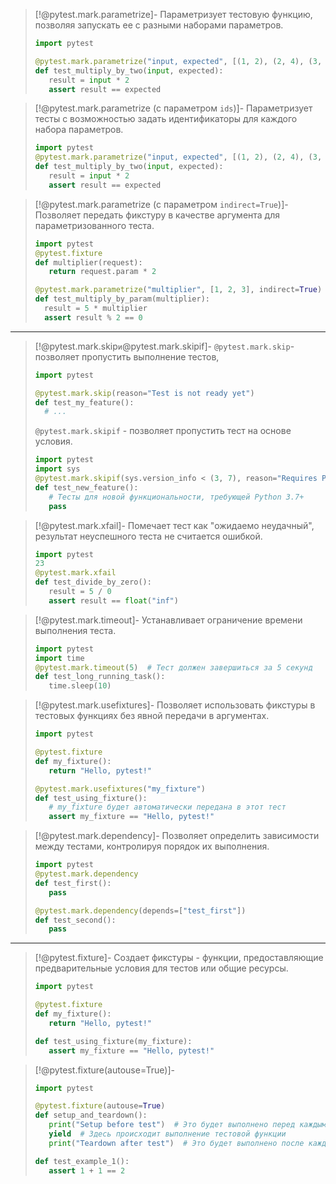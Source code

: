 >[!@pytest.mark.parametrize]-
>Параметризует тестовую функцию, позволяя запускать ее с разными наборами параметров.
>```python
>import pytest
>
>@pytest.mark.parametrize("input, expected", [(1, 2), (2, 4), (3, 6)])
>def test_multiply_by_two(input, expected):
>    result = input * 2
>    assert result == expected
>
>```

>[!@pytest.mark.parametrize (с параметром `ids`)]-
>Параметризует тесты с возможностью задать идентификаторы для каждого набора параметров.
>```python
>import pytest
>@pytest.mark.parametrize("input, expected", [(1, 2), (2, 4), (3, 6)], ids=["case1", "case2", "case3"])
>def test_multiply_by_two(input, expected):
>    result = input * 2
>    assert result == expected
>```

>[!@pytest.mark.parametrize (с параметром `indirect=True`)]-
>Позволяет передать фикстуру в качестве аргумента для параметризованного теста.
>```python
>import pytest
>@pytest.fixture
>def multiplier(request):
>    return request.param * 2
>
>@pytest.mark.parametrize("multiplier", [1, 2, 3], indirect=True)
>def test_multiply_by_param(multiplier):
>	result = 5 * multiplier
>	assert result % 2 == 0
>```
____

>[!@pytest.mark.skip` и `@pytest.mark.skipif]-
>`@pytest.mark.skip`- позволяет пропустить выполнение тестов, 
>```python
>import pytest
>
>@pytest.mark.skip(reason="Test is not ready yet")
>def test_my_feature():
>	# ...
>```
>`@pytest.mark.skipif` -  позволяет пропустить тест на основе условия.
>```python
>import pytest
>import sys
>@pytest.mark.skipif(sys.version_info < (3, 7), reason="Requires Python 3.7 or higher")
>def test_new_feature():
>    # Тесты для новой функциональности, требующей Python 3.7+
>    pass
>```

>[!@pytest.mark.xfail]-
>Помечает тест как "ожидаемо неудачный", результат неуспешного теста не считается ошибкой.
>```python
>import pytest
>23
>@pytest.mark.xfail
>def test_divide_by_zero():
>    result = 5 / 0
>    assert result == float("inf")
>```

>[!@pytest.mark.timeout]-
>Устанавливает ограничение времени выполнения теста.
>```python
>import pytest
>import time
>@pytest.mark.timeout(5)  # Тест должен завершиться за 5 секунд
>def test_long_running_task():
>    time.sleep(10)
>```

>[!@pytest.mark.usefixtures]-
>Позволяет использовать фикстуры в тестовых функциях без явной передачи в аргументах.
>```python
>import pytest
>
>@pytest.fixture
>def my_fixture():
>    return "Hello, pytest!"
>
>@pytest.mark.usefixtures("my_fixture")
>def test_using_fixture():
>    # my_fixture будет автоматически передана в этот тест
>    assert my_fixture == "Hello, pytest!"
>```

>[!@pytest.mark.dependency]-
>Позволяет определить зависимости между тестами, контролируя порядок их выполнения.
>```python
>import pytest
>@pytest.mark.dependency
>def test_first():
>    pass
>
>@pytest.mark.dependency(depends=["test_first"])
>def test_second():
>    pass
>```
____

>[!@pytest.fixture]-
>Создает фикстуры - функции, предоставляющие предварительные условия для тестов или общие ресурсы.
>```python
>import pytest
>
>@pytest.fixture
>def my_fixture():
>    return "Hello, pytest!"
>
>def test_using_fixture(my_fixture):
>    assert my_fixture == "Hello, pytest!"
>```

>[!@pytest.fixture(autouse=True)]-
>```python
>import pytest
>
>@pytest.fixture(autouse=True)
>def setup_and_teardown():
>    print("Setup before test")  # Это будет выполнено перед каждым тестом
>    yield  # Здесь происходит выполнение тестовой функции
>    print("Teardown after test")  # Это будет выполнено после каждого теста
>
>def test_example_1():
>    assert 1 + 1 == 2
>```
